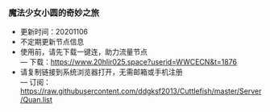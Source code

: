 ### 魔法少女小圆的奇妙之旅
- 更新时间：20201106  
- 不定期更新节点信息  
- 使用前，请先下载一键连，助力流量节点  
— 下载：https://www.20hlir025.space?userid=WWCECN&t=1876  
- 请复制链接到系统浏览器打开，无需邮箱或手机注册  
— 订阅：https://raw.githubusercontent.com/ddgksf2013/Cuttlefish/master/Server/Quan.list  
